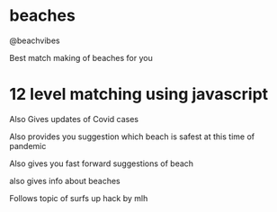 # beaches

 @beachvibes
 
 Best match making of beaches for you
# 12 level matching using javascript
 Also Gives updates of Covid cases

 Also provides you suggestion which beach is safest at this time of pandemic
 
 Also gives you fast forward suggestions of beach 
 
 also gives info about beaches
  
  Follows topic of surfs up hack by mlh 

